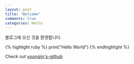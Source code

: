 ```yaml
---
layout: post
title: "Welcome"
comments: true
categories: Hello
---
```


블로그에 오신 것을 환영합니다.

{% highlight ruby %}
print("Hello World")
{% endhighlight %}

Check out [youngjin's-github] 

[youngjin's-github]: https://github.com/

